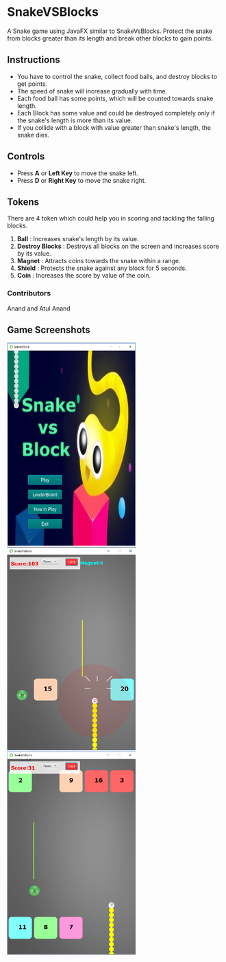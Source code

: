 # SnakeVSBlocks
A Snake game using JavaFX similar to SnakeVsBlocks. Protect the snake from blocks greater than its length and break other blocks to gain points. 
## Instructions 
- You have to control the snake, collect food balls, and destroy blocks to get points.
- The  speed of snake will increase gradually with time. 
- Each food ball has some points, which will be counted towards snake length. 
- Each Block has some value and could be destroyed completely only if the snake's length is more than its value. 
- If you collide with a block with value greater than snake's length, the snake dies.
## Controls 
- Press **A** or **Left Key** to move the snake left. 
- Press **D** or **Right Key** to move the snake right.
## Tokens
There are 4 token which could help you in scoring and tackling the falling blocks.
1. **Ball** : Increases snake's length by its value. 
2. **Destroy Blocks** : Destroys all blocks on the screen and increases score by its value.
3. **Magnet** : Attracts coins towards the snake within a range.
4. **Shield** : Protects the snake against any block for 5 seconds. 
5. **Coin** : Increases the score by value of the coin.
### Contributors
Anand and Atul Anand

## Game Screenshots

<img src="https://github.com/anandthegreat/SnakeVSBlocks/blob/master/ScreenShots/ScreenShot1.png" width="300" height="473">

<img src="https://github.com/anandthegreat/SnakeVSBlocks/blob/master/ScreenShots/ScreenShot2.png" width="300" height="473">

<img src="https://github.com/anandthegreat/SnakeVSBlocks/blob/master/ScreenShots/ScreenShot3.png" width="300" height="473">


